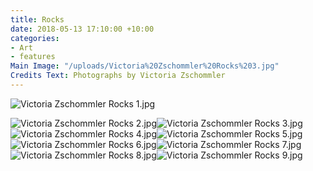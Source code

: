 ```yaml
---
title: Rocks
date: 2018-05-13 17:10:00 +10:00
categories:
- Art
- features
Main Image: "/uploads/Victoria%20Zschommler%20Rocks%203.jpg"
Credits Text: Photographs by Victoria Zschommler
---
```


![Victoria Zschommler Rocks 1.jpg](/uploads/Victoria%20Zschommler%20Rocks%201.jpg)

![Victoria Zschommler Rocks 2.jpg](/uploads/Victoria%20Zschommler%20Rocks%202.jpg)![Victoria Zschommler Rocks 3.jpg](/uploads/Victoria%20Zschommler%20Rocks%203.jpg)![Victoria Zschommler Rocks 4.jpg](/uploads/Victoria%20Zschommler%20Rocks%204.jpg)![Victoria Zschommler Rocks 5.jpg](/uploads/Victoria%20Zschommler%20Rocks%205.jpg)![Victoria Zschommler Rocks 6.jpg](/uploads/Victoria%20Zschommler%20Rocks%206.jpg)![Victoria Zschommler Rocks 7.jpg](/uploads/Victoria%20Zschommler%20Rocks%207.jpg)![Victoria Zschommler Rocks 8.jpg](/uploads/Victoria%20Zschommler%20Rocks%208.jpg)![Victoria Zschommler Rocks 9.jpg](/uploads/Victoria%20Zschommler%20Rocks%209.jpg)